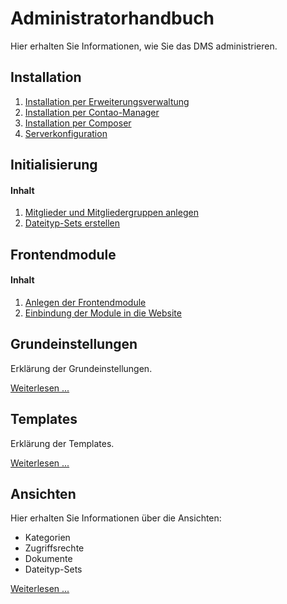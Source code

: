 # Administratorhandbuch

Hier erhalten Sie Informationen, wie Sie das DMS administrieren.

## Installation

1. [Installation per Erweiterungsverwaltung](installation/README.md#installation-per-erweiterungskatalog)
2. [Installation per Contao-Manager](installation/README.md#installation-per-contao-manager)
3. [Installation per Composer](installation/README.md#installation-per-composer)
4. [Serverkonfiguration](installation/README.md#serverkonfiguration)

## Initialisierung

#### Inhalt

1. [Mitglieder und Mitgliedergruppen anlegen](initialization/#initialization_1)
2. [Dateityp-Sets erstellen](initialization/#initialization_2)



## Frontendmodule


#### Inhalt
1. [Anlegen der Frontendmodule](modules/#modules_1)
2. [Einbindung der Module in die Website](modules/#modules_2)


## Grundeinstellungen

Erklärung der Grundeinstellungen.

[Weiterlesen ...](settings/README.md)

## Templates

Erklärung der Templates.

[Weiterlesen ...](templates/README.md)

## Ansichten

Hier erhalten Sie Informationen über die Ansichten:

* Kategorien
* Zugriffsrechte
* Dokumente
* Dateityp-Sets

[Weiterlesen ...](views/README.md)
